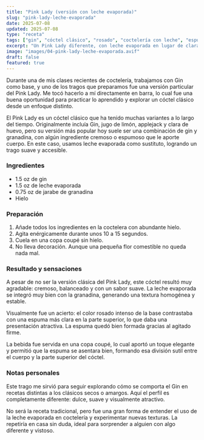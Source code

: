 ```yaml
---
title: "Pink Lady (versión con leche evaporada)"
slug: "pink-lady-leche-evaporada"
date: 2025-07-08
updated: 2025-07-08
type: "receta"
tags: ["gin", "cóctel clásico", "rosado", "coctelería con leche", "espumoso"]
excerpt: "Un Pink Lady diferente, con leche evaporada en lugar de clara de huevo. Parte de mi aprendizaje en clases, suave, cremoso y visualmente encantador."
image: "images/04-pink-lady-leche-evaporada.avif"
draft: false
featured: true
---
```


Durante una de mis clases recientes de coctelería, trabajamos con Gin como base, y uno de los tragos que preparamos fue una versión particular del Pink Lady. Me tocó hacerlo a mí directamente en barra, lo cual fue una buena oportunidad para practicar lo aprendido y explorar un cóctel clásico desde un enfoque distinto.

El Pink Lady es un cóctel clásico que ha tenido muchas variantes a lo largo del tiempo. Originalmente incluía Gin, jugo de limón, applejack y clara de huevo, pero su versión más popular hoy suele ser una combinación de gin y granadina, con algún ingrediente cremoso o espumoso que le aporte cuerpo. En este caso, usamos leche evaporada como sustituto, logrando un trago suave y accesible.

### Ingredientes

- 1.5 oz de gin  
- 1.5 oz de leche evaporada  
- 0.75 oz de jarabe de granadina  
- Hielo

### Preparación

1. Añade todos los ingredientes en la coctelera con abundante hielo.  
2. Agita enérgicamente durante unos 10 a 15 segundos.  
3. Cuela en una copa coupé sin hielo.  
4. No lleva decoración. Aunque una pequeña flor comestible no queda nada mal.

### Resultado y sensaciones

A pesar de no ser la versión clásica del Pink Lady, este cóctel resultó muy agradable: cremoso, balanceado y con un sabor suave. La leche evaporada se integró muy bien con la granadina, generando una textura homogénea y estable.

Visualmente fue un acierto: el color rosado intenso de la base contrastaba con una espuma más clara en la parte superior, lo que daba una presentación atractiva. La espuma quedó bien formada gracias al agitado firme.

La bebida fue servida en una copa coupé, lo cual aportó un toque elegante y permitió que la espuma se asentara bien, formando esa división sutil entre el cuerpo y la parte superior del cóctel.

### Notas personales

Este trago me sirvió para seguir explorando cómo se comporta el Gin en recetas distintas a los clásicos secos o amargos. Aquí el perfil es completamente diferente: dulce, suave y visualmente atractivo.

No será la receta tradicional, pero fue una gran forma de entender el uso de la leche evaporada en coctelería y experimentar nuevas texturas. La repetiría en casa sin duda, ideal para sorprender a alguien con algo diferente y vistoso.